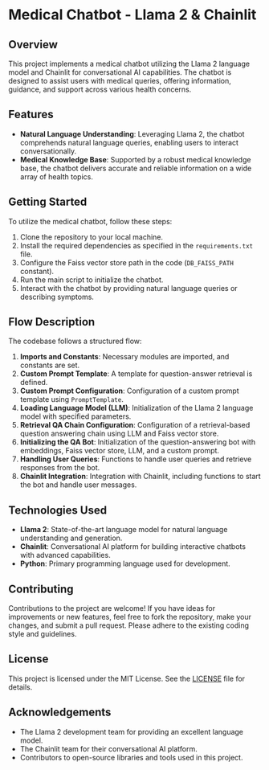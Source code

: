 # Medical Chatbot - Llama 2 & Chainlit

## Overview
This project implements a medical chatbot utilizing the Llama 2 language model and Chainlit for conversational AI capabilities. The chatbot is designed to assist users with medical queries, offering information, guidance, and support across various health concerns.

## Features
- **Natural Language Understanding**: Leveraging Llama 2, the chatbot comprehends natural language queries, enabling users to interact conversationally.
- **Medical Knowledge Base**: Supported by a robust medical knowledge base, the chatbot delivers accurate and reliable information on a wide array of health topics.


## Getting Started
To utilize the medical chatbot, follow these steps:

1. Clone the repository to your local machine.
2. Install the required dependencies as specified in the `requirements.txt` file.
3. Configure the Faiss vector store path in the code (`DB_FAISS_PATH` constant).
4. Run the main script to initialize the chatbot.
5. Interact with the chatbot by providing natural language queries or describing symptoms.

## Flow Description
The codebase follows a structured flow:
1. **Imports and Constants**: Necessary modules are imported, and constants are set.
2. **Custom Prompt Template**: A template for question-answer retrieval is defined.
3. **Custom Prompt Configuration**: Configuration of a custom prompt template using `PromptTemplate`.
4. **Loading Language Model (LLM)**: Initialization of the Llama 2 language model with specified parameters.
5. **Retrieval QA Chain Configuration**: Configuration of a retrieval-based question answering chain using LLM and Faiss vector store.
6. **Initializing the QA Bot**: Initialization of the question-answering bot with embeddings, Faiss vector store, LLM, and a custom prompt.
7. **Handling User Queries**: Functions to handle user queries and retrieve responses from the bot.
8. **Chainlit Integration**: Integration with Chainlit, including functions to start the bot and handle user messages.

## Technologies Used
- **Llama 2**: State-of-the-art language model for natural language understanding and generation.
- **Chainlit**: Conversational AI platform for building interactive chatbots with advanced capabilities.
- **Python**: Primary programming language used for development.

## Contributing
Contributions to the project are welcome! If you have ideas for improvements or new features, feel free to fork the repository, make your changes, and submit a pull request. Please adhere to the existing coding style and guidelines.

## License
This project is licensed under the MIT License. See the [LICENSE](LICENSE) file for details.

## Acknowledgements
- The Llama 2 development team for providing an excellent language model.
- The Chainlit team for their conversational AI platform.
- Contributors to open-source libraries and tools used in this project.


